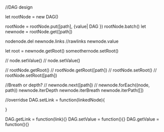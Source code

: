 //DAG design

let rootNode = new DAG()

rootNode = rootNode.put([path], {value| DAG })
rootNode.batch()
let newnode = rootNode.get([path])

nodenode.del
newnode.links //rawlinks
newnode.value

let root = newnode.getRoot()
someothernode.setRoot()

// node.setValue()
// node.setValue()

// rootNode.getRoot()
// rootNode.getRoot([path])
// rootNode.setRoot()
// rootNode.setRoot([path])

//Breath or depth?
// newnode.next([path])
// newnode.forEach((node, path))
newnode.iterDepth
newnode.iterBreath
newnode.iterPath([])


//overridse
DAG.setLink = function(linkedNode){

}

DAG.getLink = function(link){}
DAG.setValue = function(){}
DAG.getValue = function(){}

